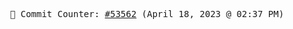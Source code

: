<p align="center">
    <samp>
        📮 Commit Counter: <a href="https://github.com/Javascript-void0/Javascript-void0/commits/main">#53562</a> (April 18, 2023 @ 02:37 PM)
    </samp>
</p>